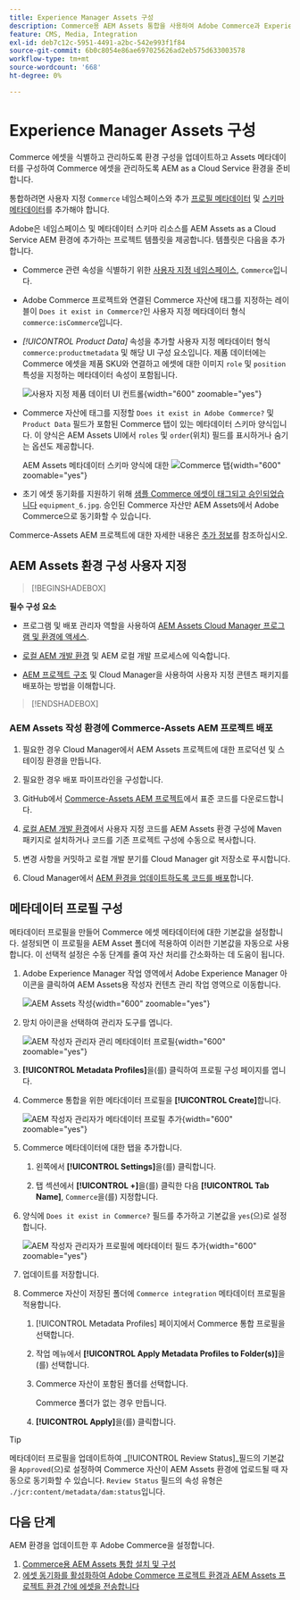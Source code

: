 ```yaml
---
title: Experience Manager Assets 구성
description: Commerce용 AEM Assets 통합을 사용하여 Adobe Commerce과 Experience Manager Assets 프로젝트 간에 에셋을 동기화하는 데 필요한 에셋 메타데이터를 추가합니다.
feature: CMS, Media, Integration
exl-id: deb7c12c-5951-4491-a2bc-542e993f1f84
source-git-commit: 6b0c8054e86ae697025626ad2eb575d633003578
workflow-type: tm+mt
source-wordcount: '668'
ht-degree: 0%

---
```


# Experience Manager Assets 구성

Commerce 에셋을 식별하고 관리하도록 환경 구성을 업데이트하고 Assets 메타데이터를 구성하여 Commerce 에셋을 관리하도록 AEM as a Cloud Service 환경을 준비합니다.

통합하려면 사용자 지정 `Commerce` 네임스페이스와 추가 [프로필 메타데이터](https://experienceleague.adobe.com/en/docs/experience-manager-cloud-service/content/assets/manage/metadata-profiles) 및 [스키마 메타데이터](https://experienceleague.adobe.com/en/docs/experience-manager-cloud-service/content/assets/manage/metadata-schemas)를 추가해야 합니다.

Adobe은 네임스페이스 및 메타데이터 스키마 리소스를 AEM Assets as a Cloud Service AEM 환경에 추가하는 프로젝트 템플릿을 제공합니다. 템플릿은 다음을 추가합니다.

- Commerce 관련 속성을 식별하기 위한 [사용자 지정 네임스페이스](https://github.com/ankumalh/assets-commerce/blob/main/ui.config/jcr_root/apps/commerce/config/org.apache.sling.jcr.repoinit.RepositoryInitializer~commerce-namespaces.cfg.json), `Commerce`입니다.

- Adobe Commerce 프로젝트와 연결된 Commerce 자산에 태그를 지정하는 레이블이 `Does it exist in Commerce?`인 사용자 지정 메타데이터 형식 `commerce:isCommerce`입니다.

- *[!UICONTROL Product Data]* 속성을 추가할 사용자 지정 메타데이터 형식 `commerce:productmetadata` 및 해당 UI 구성 요소입니다. 제품 데이터에는 Commerce 에셋을 제품 SKU와 연결하고 에셋에 대한 이미지 `role` 및 `position` 특성을 지정하는 메타데이터 속성이 포함됩니다.

  ![사용자 지정 제품 데이터 UI 컨트롤](./assets/aem-commerce-sku-metadata-fields-from-template.png){width="600" zoomable="yes"}

- Commerce 자산에 태그를 지정할 `Does it exist in Adobe Commerce?` 및 `Product Data` 필드가 포함된 Commerce 탭이 있는 메타데이터 스키마 양식입니다. 이 양식은 AEM Assets UI에서 `roles` 및 `order`(위치) 필드를 표시하거나 숨기는 옵션도 제공합니다.

  AEM Assets 메타데이터 스키마 양식에 대한 ![Commerce 탭](./assets/assets-configure-metadata-schema-form-editor.png){width="600" zoomable="yes"}

- 초기 에셋 동기화를 지원하기 위해 [샘플 Commerce 에셋이 태그되고 승인되었습니다](https://github.com/ankumalh/assets-commerce/blob/main/ui.content/src/main/content/jcr_root/content/dam/wknd/en/activities/hiking/equipment_6.jpg/.content.xml) `equipment_6.jpg`. 승인된 Commerce 자산만 AEM Assets에서 Adobe Commerce으로 동기화할 수 있습니다.

Commerce-Assets AEM 프로젝트에 대한 자세한 내용은 [추가 정보](https://github.com/ankumalh/assets-commerce)를 참조하십시오.

## AEM Assets 환경 구성 사용자 지정

>[!BEGINSHADEBOX]

**필수 구성 요소**

- 프로그램 및 배포 관리자 역할을 사용하여 [AEM Assets Cloud Manager 프로그램 및 환경에 액세스](https://experienceleague.adobe.com/en/docs/experience-manager-cloud-service/content/onboarding/journey/cloud-manager#access-sysadmin-bo).

- [로컬 AEM 개발 환경](https://experienceleague.adobe.com/en/docs/experience-manager-learn/cloud-service/local-development-environment-set-up/overview) 및 AEM 로컬 개발 프로세스에 익숙합니다.

- [AEM 프로젝트 구조](https://experienceleague.adobe.com/ko/docs/experience-manager-cloud-service/content/implementing/developing/aem-project-content-package-structure) 및 Cloud Manager을 사용하여 사용자 지정 콘텐츠 패키지를 배포하는 방법을 이해합니다.

>[!ENDSHADEBOX]

### AEM Assets 작성 환경에 Commerce-Assets AEM 프로젝트 배포

1. 필요한 경우 Cloud Manager에서 AEM Assets 프로젝트에 대한 프로덕션 및 스테이징 환경을 만듭니다.

1. 필요한 경우 배포 파이프라인을 구성합니다.

1. GitHub에서 [Commerce-Assets AEM 프로젝트](https://github.com/ankumalh/assets-commerce)에서 표준 코드를 다운로드합니다.

1. [로컬 AEM 개발 환경](https://experienceleague.adobe.com/en/docs/experience-manager-learn/cloud-service/local-development-environment-set-up/overview)에서 사용자 지정 코드를 AEM Assets 환경 구성에 Maven 패키지로 설치하거나 코드를 기존 프로젝트 구성에 수동으로 복사합니다.

1. 변경 사항을 커밋하고 로컬 개발 분기를 Cloud Manager git 저장소로 푸시합니다.

1. Cloud Manager에서 [AEM 환경을 업데이트하도록 코드를 배포](https://experienceleague.adobe.com/en/docs/experience-manager-cloud-service/content/implementing/using-cloud-manager/deploy-code#deploying-code-with-cloud-manager)합니다.

## 메타데이터 프로필 구성

메타데이터 프로필을 만들어 Commerce 에셋 메타데이터에 대한 기본값을 설정합니다. 설정되면 이 프로필을 AEM Asset 폴더에 적용하여 이러한 기본값을 자동으로 사용합니다. 이 선택적 설정은 수동 단계를 줄여 자산 처리를 간소화하는 데 도움이 됩니다.

1. Adobe Experience Manager 작업 영역에서 Adobe Experience Manager 아이콘을 클릭하여 AEM Assets용 작성자 컨텐츠 관리 작업 영역으로 이동합니다.

   ![AEM Assets 작성](./assets/aem-assets-authoring.png){width="600" zoomable="yes"}

1. 망치 아이콘을 선택하여 관리자 도구를 엽니다.

   ![AEM 작성자 관리자 관리 메타데이터 프로필](./assets/aem-manage-metadata-profiles.png){width="600" zoomable="yes"}

1. **[!UICONTROL Metadata Profiles]**&#x200B;을(를) 클릭하여 프로필 구성 페이지를 엽니다.

1. Commerce 통합을 위한 메타데이터 프로필을 **[!UICONTROL Create]**&#x200B;합니다.

   ![AEM 작성자 관리자가 메타데이터 프로필 추가 ](./assets/aem-create-metadata-profile.png){width="600" zoomable="yes"}

1. Commerce 메타데이터에 대한 탭을 추가합니다.

   1. 왼쪽에서 **[!UICONTROL Settings]**&#x200B;을(를) 클릭합니다.

   1. 탭 섹션에서 **[!UICONTROL +]**&#x200B;을(를) 클릭한 다음 **[!UICONTROL Tab Name]**, `Commerce`을(를) 지정합니다.

1. 양식에 `Does it exist in Commerce?` 필드를 추가하고 기본값을 `yes`(으)로 설정합니다.

   ![AEM 작성자 관리자가 프로필에 메타데이터 필드 추가](./assets/aem-edit-metadata-profile-fields.png){width="600" zoomable="yes"}

1. 업데이트를 저장합니다.

1. Commerce 자산이 저장된 폴더에 `Commerce integration` 메타데이터 프로필을 적용합니다.

   1. [!UICONTROL  Metadata Profiles] 페이지에서 Commerce 통합 프로필을 선택합니다.

   1. 작업 메뉴에서 **[!UICONTROL Apply Metadata Profiles to Folder(s)]**&#x200B;을(를) 선택합니다.

   1. Commerce 자산이 포함된 폴더를 선택합니다.

      Commerce 폴더가 없는 경우 만듭니다.

   1. **[!UICONTROL Apply]**&#x200B;을(를) 클릭합니다.

>[!TIP]
>
>메타데이터 프로필을 업데이트하여 _[!UICONTROL Review Status]_필드의 기본값을 `Approved`(으)로 설정하여 Commerce 자산이 AEM Assets 환경에 업로드될 때 자동으로 동기화할 수 있습니다. `Review Status` 필드의 속성 유형은 `./jcr:content/metadata/dam:status`입니다.


## 다음 단계

AEM 환경을 업데이트한 후 Adobe Commerce을 설정합니다.

1. [Commerce용 AEM Assets 통합 설치 및 구성](aem-assets-configure-commerce.md)
2. [에셋 동기화를 활성화하여 Adobe Commerce 프로젝트 환경과 AEM Assets 프로젝트 환경 간에 에셋을 전송합니다](aem-assets-setup-synchronization.md)
